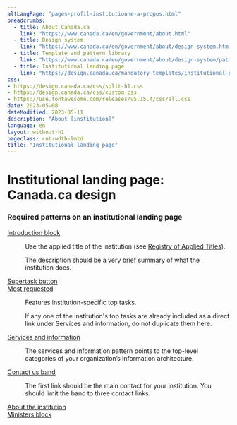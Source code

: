 ```yaml
---
altLangPage: "pages-profil-institutionne-a-propos.html"
breadcrumbs:
  - title: About Canada.ca
    link: "https://www.canada.ca/en/government/about.html"
  - title: Design system
    link: "https://www.canada.ca/en/government/about/design-system.html"
  - title: Template and pattern library
    link: "https://www.canada.ca/en/government/about/design-system/pattern-library.html"
  - title: Institutional landing page
    link: "https://design.canada.ca/mandatory-templates/institutional-profile-pages.html"    
css:
- https://design.canada.ca/css/split-h1.css
- https://design.canada.ca/css/custom.css
- https://use.fontawesome.com/releases/v5.15.4/css/all.css
date: 2023-05-08
dateModified: 2023-05-11
description: "About [institution]"
language: en
layout: without-h1
pageclass: cnt-wdth-lmtd
title: "Institutional landing page"
---
```

<h1 property="name" id="wb-cont" dir="ltr"><span class="stacked"><span>Institutional landing page</span>: <span>Canada.ca design</span></span></h1>
<h3>Required patterns on an institutional landing page</h3>
<dl class="dl-horizontal brdr-0">
  <dt><a href="#">Introduction block</a></dt>
  <dd>
    <p>Use the applied title of the institution (see <a href="https://www.tbs-sct.gc.ca/hgw-cgf/oversight-surveillance/communications/fip-pcim/reg-eng.asp">Registry of Applied Titles</a>).</p>
    <p>The description should be a very brief summary of what the institution does.</p>
  </dd>
  <dt><a href="#">Supertask button</a></dt>
  <dd></dd>
  <dt><a href="#">Most requested</a></dt>
  <dd>
    <p>Features institution-specific top tasks.</p>
    <p>If any one of the institution's top tasks are already included as a direct link under Services and information, do not duplicate them here.</p>
  </dd>
  <dt><a href="#">Services and information</a></dt>
  <dd>
    <p>The services and information pattern points to the top-level categories of your organization’s information architecture.</p>
  </dd>
  <dt><a href="#">Contact us band</a></dt>
  <dd>
    <p>The first link should be the main contact for your institution. You should limit the band to three contact links.</p>
  </dd>
  <dt><a href="#">About the institution</a></dt>
  <dd></dd>
  <dt><a href="#">Ministers block</a></dt>
  <dd></dd>
</dl>
